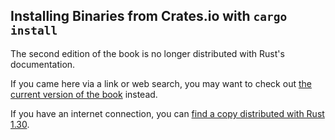 ## Installing Binaries from Crates.io with `cargo install`

The second edition of the book is no longer distributed with Rust's documentation.

If you came here via a link or web search, you may want to check out [the current
version of the book](/src/ch14-04-installing-binaries.md) instead.

If you have an internet connection, you can [find a copy distributed with
Rust
1.30](https://doc.rust-lang.org/1.30.0/book/second-edition/ch14-04-installing-binaries.html).